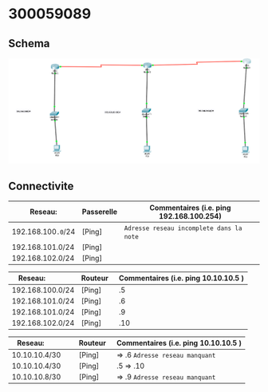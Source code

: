 # 300059089

## Schema

![alt tag](./300059089.png)

## Connectivite

| Reseau:             |  Passerelle | Commentaires (i.e. ping 192.168.100.254)|
|---------------------|-------------|-----------------------------------------| 
| 192.168.100`.0`/24  | [Ping]      | `Adresse reseau incomplete dans la note`|
| 192.168.101.0/24    | [Ping]      |                                         |
| 192.168.102.0/24    | [Ping]      |                                         |

| Reseau:             |  Routeur    | Commentaires (i.e. ping 10.10.10.5 )    |
|---------------------|-------------|-----------------------------------------| 
| 192.168.100.0/24    | [Ping]      | .5                                      |
| 192.168.101.0/24    | [Ping]      | .6                                      |
| 192.168.101.0/24    | [Ping]      | .9                                      |
| 192.168.102.0/24    | [Ping]      | .10                                     |

| Reseau:             |  Routeur    | Commentaires (i.e. ping 10.10.10.5 )    |
|---------------------|-------------|-----------------------------------------| 
| 10.10.10.4/30       | [Ping]      |    => .6  `Adresse reseau manquant`     |
| 10.10.10.4/30       | [Ping]      | .5 => .10                               |
| 10.10.10.8/30       | [Ping]      |    => .9  `Adresse reseau manquant`     |
